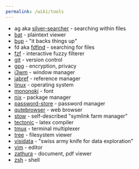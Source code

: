 ```yaml
---
permalink: /wiki/tools
---
```


* ag aka [silver-searcher](https://geoff.greer.fm/ag/) - searching within files
* [bat](https://github.com/sharkdp/bat) - plaintext viewer
* [bup](https://bup.github.io/) - "it backs things up"
* fd aka [fdfind](https://github.com/sharkdp/fd) - searching for files
* [fzf](https://github.com/junegunn/fzf) - interactive fuzzy filterer
* [git](https://git-scm.com/) - version control
* [gpg](https://gnupg.org/) - encryption, privacy
* [i3wm](https://i3wm.org/) - window manager
* [jabref](https://www.jabref.org/) - reference manager
* [linux](https://kernel.org/) - operating system
* [mononoki](https://madmalik.github.io/mononoki/) - font
* [nix](https://nixos.org/) - package manager
* [password-store](https://www.passwordstore.org/) - password manager
* [qutebrowser](https://qutebrowser.org/) - web browser
* [stow](https://www.gnu.org/software/stow/) - self-described "symlink farm manager"
* [tectonic](https://tectonic-typesetting.github.io/) - latex compiler
* [tmux](https://github.com/tmux/tmux/wiki) - terminal multiplexer
* [tree](http://mama.indstate.edu/users/ice/tree/) - filesystem viewer
* [visidata](https://www.visidata.org/) - "swiss army knife for data exploration"
* [vim](/wiki/vim) - editor
* [zathura](https://pwmt.org/projects/zathura/) - document, pdf viewer
* [zsh](https://www.zsh.org/) - shell
